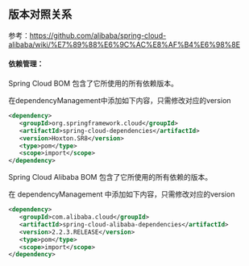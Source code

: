## 版本对照关系

参考：https://github.com/alibaba/spring-cloud-alibaba/wiki/%E7%89%88%E6%9C%AC%E8%AF%B4%E6%98%8E



#### 依赖管理：

Spring Cloud BOM 包含了它所使用的所有依赖版本。

在dependencyManagement中添加如下内容，只需修改对应的version

```xml
<dependency>
   <groupId>org.springframework.cloud</groupId>
   <artifactId>spring-cloud-dependencies</artifactId>
   <version>Hoxton.SR8</version>
   <type>pom</type>
   <scope>import</scope>
</dependency>
```



Spring Cloud Alibaba BOM 包含了它所使用的所有依赖的版本。

在 dependencyManagement 中添加如下内容，只需修改对应的version

```xml
<dependency>
   <groupId>com.alibaba.cloud</groupId>
   <artifactId>spring-cloud-alibaba-dependencies</artifactId>
   <version>2.2.3.RELEASE</version>
   <type>pom</type>
   <scope>import</scope>
</dependency>
```

